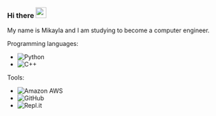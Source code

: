 ### Hi there <img src="https://media.giphy.com/media/hvRJCLFzcasrR4ia7z/giphy.gif" width="25px">

My name is Mikayla and I am studying to become a computer engineer.

Programming languages:
- ![Python](https://img.shields.io/badge/-Python-black?style=flat-square&logo=Python)
- ![C++](https://img.shields.io/badge/-C++-00599C?style=flat-square&logo=c)

Tools:
- ![Amazon AWS](https://img.shields.io/badge/Amazon%20AWS-232F3E?style=flat-square&logo=amazon-aws)
- ![GitHub](https://img.shields.io/badge/-GitHub-181717?style=flat-square&logo=github)
- ![Repl.it](https://img.shields.io/badge/Repl.it-%230D101E.svg?style=for-the-badge&logo=replit&logoColor=white)
